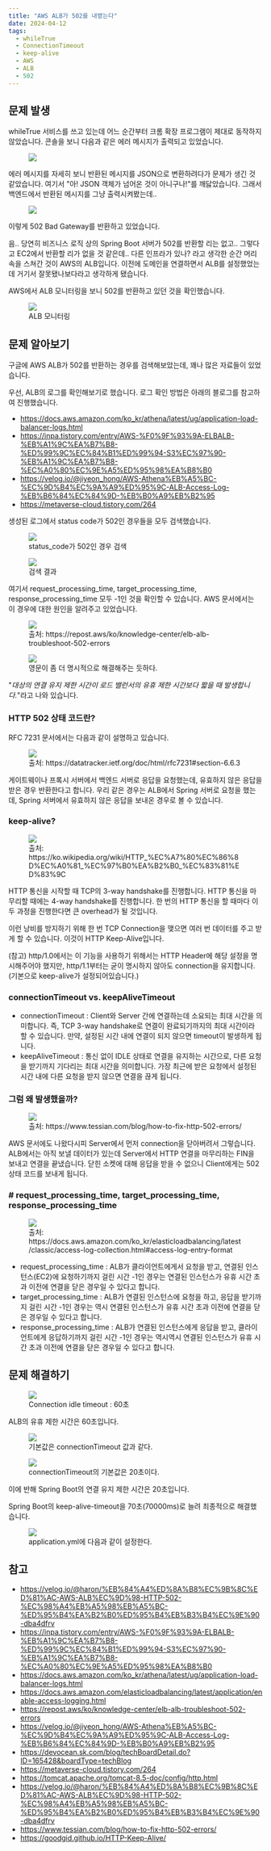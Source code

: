 ```yaml
---
title: "AWS ALB가 502를 내뱉는다"
date: 2024-04-12
tags:
  - whileTrue
  - ConnectionTimeout
  - keep-alive
  - AWS
  - ALB
  - 502
---
```


## 문제 발생

whileTrue 서비스를 쓰고 있는데 어느 순간부터 크롬 확장 프로그램이 제대로 동작하지 않았습니다. 콘솔을 보니 다음과 같은 에러 메시지가 출력되고 있었습니다.

<figure>
    <img src="img/aws-alb-502-01.png">
</figure>

에러 메시지를 자세히 보니 반환된 메시지를 JSON으로 변환하려다가 문제가 생긴 것 같았습니다. 여기서 "아! JSON 객체가 넘어온 것이 아니구나!"를 깨닳았습니다. 그래서 백엔드에서 반환된 메시지를 그냥 출력시켜봤는데..

<figure>
    <img src="img/aws-alb-502-02.png">
</figure>

이렇게 502 Bad Gateway를 반환하고 있었습니다.

음.. 당연히 비즈니스 로직 상의 Spring Boot 서버가 502를 반환할 리는 없고.. 그렇다고 EC2에서 반환할 리가 없을 것 같은데.. 다른 인프라가 있나? 라고 생각한 순간 머리 속을 스쳐간 것이 AWS의 ALB입니다. 이전에 도메인을 연결하면서 ALB를 설정했었는데 거기서 잘못됐나보다라고 생각하게 됐습니다.

AWS에서 ALB 모니터링을 보니 502를 반환하고 있던 것을 확인했습니다.

<figure>
    <img src="img/aws-alb-502-03.png">
    <figcaption>ALB 모니터링</figcaption>
</figure>

## 문제 알아보기

구글에 AWS ALB가 502를 반환하는 경우를 검색해보았는데, 꽤나 많은 자료들이 있었습니다.

우선, ALB의 로그를 확인해보기로 했습니다. 로그 확인 방법은 아래의 블로그를 참고하여 진행했습니다.

- https://docs.aws.amazon.com/ko_kr/athena/latest/ug/application-load-balancer-logs.html
- https://inpa.tistory.com/entry/AWS-%F0%9F%93%9A-ELBALB-%EB%A1%9C%EA%B7%B8-%ED%99%9C%EC%84%B1%ED%99%94-S3%EC%97%90-%EB%A1%9C%EA%B7%B8-%EC%A0%80%EC%9E%A5%ED%95%98%EA%B8%B0
- https://velog.io/@jiyeon_hong/AWS-Athena%EB%A5%BC-%EC%9D%B4%EC%9A%A9%ED%95%9C-ALB-Access-Log-%EB%B6%84%EC%84%9D-%EB%B0%A9%EB%B2%95
- https://metaverse-cloud.tistory.com/264

생성된 로그에서 status code가 502인 경우들을 모두 검색했습니다.

<figure>
    <img src="img/aws-alb-502-04.png">
    <figcaption>status_code가 502인 경우 검색</figcaption>
</figure>

<figure>
    <img src="img/aws-alb-502-05.png">
    <figcaption>검색 결과</figcaption>
</figure>

여기서 request_processing_time, target_processing_time, response_processing_time 모두 -1인 것을 확인할 수 있습니다. AWS 문서에서는 이 경우에 대한 원인을 알려주고 있었습니다.

<figure>
    <img src="img/aws-alb-502-06.png">
    <figcaption>출처: https://repost.aws/ko/knowledge-center/elb-alb-troubleshoot-502-errors</figcaption>
</figure>

<figure>
    <img src="img/aws-alb-502-07.png">
    <figcaption>영문이 좀 더 명시적으로 해결해주는 듯하다.</figcaption>
</figure>

"_대상의 연결 유지 제한 시간이 로드 밸런서의 유휴 제한 시간보다 짧을 때 발생합니다._"라고 나와 있습니다.

### HTTP 502 상태 코드란?

RFC 7231 문서에서는 다음과 같이 설명하고 있습니다.

<figure>
    <img src="img/aws-alb-502-08.png">
    <figcaption>출처: https://datatracker.ietf.org/doc/html/rfc7231#section-6.6.3</figcaption>
</figure>

게이트웨이나 프록시 서버에서 백엔드 서버로 응답을 요청했는데, 유효하지 않은 응답을 받은 경우 반환한다고 합니다. 우리 같은 경우는 ALB에서 Spring 서버로 요청을 했는데, Spring 서버에서 유효하지 않은 응답을 보내온 경우로 볼 수 있습니다.

### keep-alive?

<figure>
    <img src="img/aws-alb-502-09.svg">
    <figcaption>출처: https://ko.wikipedia.org/wiki/HTTP_%EC%A7%80%EC%86%8D%EC%A0%81_%EC%97%B0%EA%B2%B0_%EC%83%81%ED%83%9C</figcaption>
</figure>

HTTP 통신을 시작할 때 TCP의 3-way handshake를 진행합니다. HTTP 통신을 마무리할 때에는 4-way handshake를 진행합니다. 한 번의 HTTP 통신을 할 때마다 이 두 과정을 진행한다면 큰 overhead가 될 것입니다.

이런 낭비를 방지하기 위해 한 번 TCP Connection을 맺으면 여러 번 데이터를 주고 받게 할 수 있습니다. 이것이 HTTP Keep-Alive입니다.

(참고) http/1.0에서는 이 기능을 사용하기 위해서는 HTTP Header에 해당 설정을 명시해주어야 했지만, http/1.1부터는 굳이 명시하지 않아도 connection을 유지합니다.(기본으로 keep-alive가 설정되어있습니다.)

### connectionTimeout vs. keepAliveTimeout

- connectionTimeout : Client와 Server 간에 연결하는데 소요되는 최대 시간을 의미합니다. 즉, TCP 3-way handshake로 연결이 완료되기까지의 최대 시간이라 할 수 있습니다. 만약, 설정된 시간 내에 연결이 되지 않으면 timeout이 발생하게 됩니다.
- keepAliveTimeout : 통신 없이 IDLE 상태로 연결을 유지하는 시간으로, 다른 요청을 받기까지 기다리는 최대 시간을 의미합니다. 가장 최근에 받은 요청에서 설정된 시간 내에 다른 요청을 받지 않으면 연결을 끊게 됩니다.

### 그럼 왜 발생했을까?

<figure>
    <img src="img/aws-alb-502-10.webp">
    <figcaption>출처: https://www.tessian.com/blog/how-to-fix-http-502-errors/</figcaption>
</figure>

AWS 문서에도 나왔다시피 Server에서 먼저 connection을 닫아버려서 그렇습니다. ALB에서는 아직 보낼 데이터가 있는데 Server에서 HTTP 연결을 마무리하는 FIN을 보내고 연결을 끝냈습니다. 닫힌 소켓에 대해 응답을 받을 수 없으니 Client에게는 502 상태 코드를 보내게 됩니다.

### # request_processing_time, target_processing_time, response_processing_time

<figure>
    <img src="img/aws-alb-502-11.png">
    <figcaption>출처: https://docs.aws.amazon.com/ko_kr/elasticloadbalancing/latest/classic/access-log-collection.html#access-log-entry-format</figcaption>
</figure>

- request_processing_time : ALB가 클라이언트에게서 요청을 받고, 연결된 인스턴스(EC2)에 요청하기까지 걸린 시간
  -1인 경우는 연결된 인스턴스가 유휴 시간 초과 이전에 연결을 닫은 경우일 수 있다고 합니다.
- target_processing_time : ALB가 연결된 인스턴스에 요청을 하고, 응답을 받기까지 걸린 시간
  -1인 경우는 역시 연결된 인스턴스가 유휴 시간 초과 이전에 연결을 닫은 경우일 수 있다고 합니다.
- response_processing_time : ALB가 연결된 인스턴스에게 응답을 받고, 클라이언트에게 응답하기까지 걸린 시간
  -1인 경우는 역시역시 연결된 인스턴스가 유휴 시간 초과 이전에 연결을 닫은 경우일 수 있다고 합니다.

## 문제 해결하기

<figure>
    <img src="img/aws-alb-502-12.png">
    <figcaption>Connection idle timeout : 60초</figcaption>
</figure>

ALB의 유휴 제한 시간은 60초입니다.

<figure>
    <img src="img/aws-alb-502-13.png">
    <figcaption>기본값은 connectionTimeout 값과 같다.</figcaption>
</figure>

<figure>
    <img src="img/aws-alb-502-14.png">
    <figcaption>connectionTimeout의 기본값은 20초이다.</figcaption>
</figure>

이에 반해 Spring Boot의 연결 유지 제한 시간은 20초입니다.

Spring Boot의 keep-alive-timeout을 70초(70000ms)로 늘려 최종적으로 해결했습니다.

<figure>
    <img src="img/aws-alb-502-15.png">
    <figcaption>application.yml에 다음과 같이 설정한다.</figcaption>
</figure>

## 참고

- https://velog.io/@haron/%EB%84%A4%ED%8A%B8%EC%9B%8C%ED%81%AC-AWS-ALB%EC%9D%98-HTTP-502-%EC%98%A4%EB%A5%98%EB%A5%BC-%ED%95%B4%EA%B2%B0%ED%95%B4%EB%B3%B4%EC%9E%90-dba4dfrv
- https://inpa.tistory.com/entry/AWS-%F0%9F%93%9A-ELBALB-%EB%A1%9C%EA%B7%B8-%ED%99%9C%EC%84%B1%ED%99%94-S3%EC%97%90-%EB%A1%9C%EA%B7%B8-%EC%A0%80%EC%9E%A5%ED%95%98%EA%B8%B0
- https://docs.aws.amazon.com/ko_kr/athena/latest/ug/application-load-balancer-logs.html
- https://docs.aws.amazon.com/elasticloadbalancing/latest/application/enable-access-logging.html
- https://repost.aws/ko/knowledge-center/elb-alb-troubleshoot-502-errors
- https://velog.io/@jiyeon_hong/AWS-Athena%EB%A5%BC-%EC%9D%B4%EC%9A%A9%ED%95%9C-ALB-Access-Log-%EB%B6%84%EC%84%9D-%EB%B0%A9%EB%B2%95
- https://devocean.sk.com/blog/techBoardDetail.do?ID=165428&boardType=techBlog
- https://metaverse-cloud.tistory.com/264
- https://tomcat.apache.org/tomcat-8.5-doc/config/http.html
- https://velog.io/@haron/%EB%84%A4%ED%8A%B8%EC%9B%8C%ED%81%AC-AWS-ALB%EC%9D%98-HTTP-502-%EC%98%A4%EB%A5%98%EB%A5%BC-%ED%95%B4%EA%B2%B0%ED%95%B4%EB%B3%B4%EC%9E%90-dba4dfrv
- https://www.tessian.com/blog/how-to-fix-http-502-errors/
- https://goodgid.github.io/HTTP-Keep-Alive/
